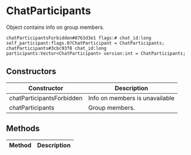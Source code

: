 # ChatParticipants
Object contains info on group members.

```
chatParticipantsForbidden#8763d3e1 flags:# chat_id:long self_participant:flags.0?ChatParticipant = ChatParticipants;
chatParticipants#3cbc93f8 chat_id:long participants:Vector<ChatParticipant> version:int = ChatParticipants;
```

## Constructors
| Constructor | Description |
| ---- | ----------- |
| chatParticipantsForbidden | Info on members is unavailable |
| chatParticipants | Group members. |


## Methods
| Method | Description |
| ---- | ----------- |


